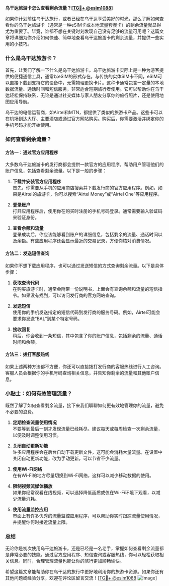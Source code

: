 **乌干达旅游卡怎么查看剩余流量？[[TG💪+ @esim1088](https://t.me/s/esim1088)]**

如果你计划前往乌干达旅行，或者已经在乌干达享受美好的时光，那么了解如何查看你的乌干达旅游卡（通常是一种eSIM卡或本地流量套餐卡）的剩余流量就显得尤为重要了。毕竟，谁都不想在关键时刻发现自己没有足够的流量可用呢？这篇文章将详细为你介绍如何快速、简单地查看乌干达旅游卡的剩余流量，并提供一些实用的小技巧。

### 什么是乌干达旅游卡？

首先，让我们了解一下什么是乌干达旅游卡。乌干达旅游卡实际上是一种为游客提供的便捷通信工具，通常以eSIM的形式存在。与传统的实体SIM卡不同，eSIM可以直接下载到支持它的设备中，无需物理更换卡片。这种卡通常包含一定量的本地数据流量、通话时间和短信服务，非常适合短期旅行者使用。它可以帮助你在乌干达轻松保持联系，无论是通过社交媒体与家人朋友分享你的旅行照片，还是使用地图应用导航。

乌干达的电信运营商，如Airtel和MTN，都提供了类似的旅游卡产品。这些卡可以在机场到达大厅、主要酒店或通过官方网站购买。购买后，你需要激活并绑定你的手机号码才能开始使用。

### 如何查看剩余流量？

#### 方法一：通过官方应用程序

大多数乌干达旅游卡的发行商都会提供一款官方的应用程序，帮助用户管理他们的账户信息，包括查看剩余流量。以下是一般的步骤：

1. **下载并安装官方应用程序**  
   首先，你需要从手机的应用商店搜索并下载发行商的官方应用程序。例如，如果是Airtel的旅游卡，你可以搜索“Airtel Money”或“Airtel One”等应用程序。

2. **登录账户**  
   打开应用程序后，使用你在购买时注册的手机号码登录。通常需要输入验证码来验证身份。

3. **查看余额和流量**  
   登录成功后，你应该能够看到账户的详细信息，包括剩余的流量、通话时间以及余额。有些应用程序还会显示最近的交易记录，方便你核对消费情况。

#### 方法二：发送短信查询

如果你不想下载应用程序，也可以通过发送短信的方式查询剩余流量。以下是具体步骤：

1. **获取查询代码**  
   在购买旅游卡时，通常会附带一份说明书，上面会有查询余额和流量的短信指令。如果没有找到，可以访问发行商的官方网站查询。

2. **发送短信**  
   使用你的手机发送指定的短信代码到发行商的服务号码。例如，Airtel可能会要求你发送“BAL”到某个特定号码。

3. **接收回复**  
   稍后，你会收到一条短信，其中包含了你的账户信息，包括剩余的流量、通话时间和余额。

#### 方法三：拨打客服热线

如果上述两种方法都不方便，你还可以直接拨打发行商的客服热线进行人工咨询。客服人员会根据你的手机号码查询相关信息，并告知你剩余的流量和其他账户信息。

### 小贴士：如何有效管理流量？

既然了解了如何查看剩余流量，接下来我们聊聊如何更有效地管理你的流量，避免不必要的浪费。

1. **定期检查流量使用情况**  
   不要等到最后一刻才发现流量已经耗尽。建议每天或每周检查一次剩余流量，以便及时调整使用习惯。

2. **关闭自动更新功能**  
   许多应用程序会在后台自动下载更新文件，这可能会消耗大量流量。在设置中关闭自动更新功能，改为手动更新，可以节省不少流量。

3. **使用Wi-Fi网络**  
   在有Wi-Fi的地方尽量切换到Wi-Fi网络，这样可以减少移动数据的使用。

4. **限制视频流媒体播放**  
   如果你经常观看在线视频，可以选择降低画质或仅在Wi-Fi环境下观看，以减少流量消耗。

5. **使用流量监控应用**  
   市面上有许多优秀的流量监控应用程序，可以帮助你实时跟踪流量使用情况，并提醒你何时接近流量上限。

### 总结

无论你是初次使用乌干达旅游卡，还是已经是一名老手，掌握如何查看剩余流量都是非常必要的技能。通过官方应用程序、短信查询或客服热线，你可以轻松获取相关信息。同时，合理管理流量也能让你的旅行更加顺畅愉快。

希望这篇文章能帮助你在乌干达的旅行中更好地利用你的旅游卡资源。如果你还有其他问题或经验分享，欢迎在评论区留言交流！[[TG💪+ @esim1088](https://t.me/s/esim1088) ![Image](https://i.postimg.cc/4NQfJmqS/Snipaste-2025-05-13-00-14-12.png)]
